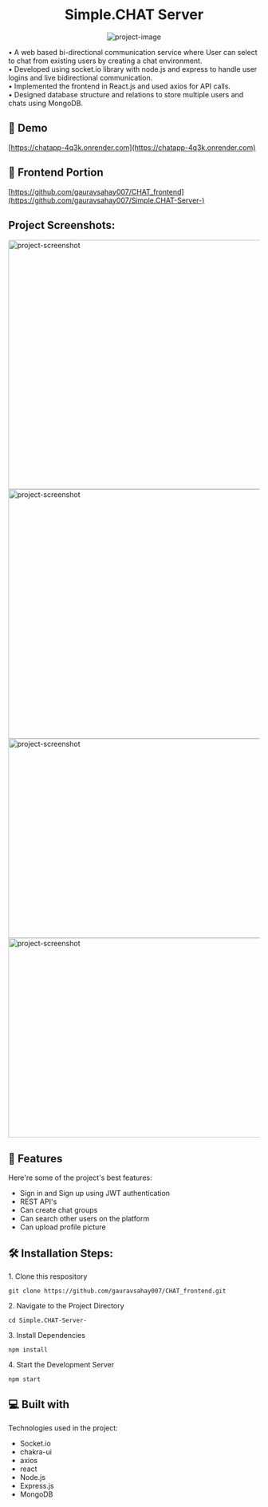 <h1 align="center" id="title">Simple.CHAT Server</h1>

<p align="center"><img src="https://socialify.git.ci/gauravsahay007/Simple.CHAT-Server-/image?language=1&amp;name=1&amp;owner=1&amp;pattern=Brick%20Wall&amp;stargazers=1&amp;theme=Light" alt="project-image"></p>

<p id="description">• A web based bi-directional communication service where User can select to chat from existing users by creating a chat environment.<br>• Developed using socket.io library with node.js and express to handle user logins and live bidirectional communication.<br>• Implemented the frontend in React.js and used axios for API calls.<br>• Designed database structure and relations to store multiple users and chats using MongoDB.<br></p>

<h2>🚀 Demo</h2>

[https://chatapp-4q3k.onrender.com](https://chatapp-4q3k.onrender.com)

<h2>🚀 Frontend Portion</h2>

[https://github.com/gauravsahay007/CHAT_frontend](https://github.com/gauravsahay007/Simple.CHAT-Server-)

<h2>Project Screenshots:</h2>

<img src="https://snipboard.io/uOwxZr.jpg" alt="project-screenshot" width="800" height="500/">

<img src="https://snipboard.io/6H7oC4.jpg" alt="project-screenshot" width="800" height="500/">

<img src="https://snipboard.io/E1A8f7.jpg" alt="project-screenshot" width="800" height="400/">

<img src="https://snipboard.io/0lWVuT.jpg" alt="project-screenshot" width="800" height="400/">

  
  
<h2>🧐 Features</h2>

Here're some of the project's best features:

*   Sign in and Sign up using JWT authentication
*   REST API's
*   Can create chat groups
*   Can search other users on the platform
*   Can upload profile picture

<h2>🛠️ Installation Steps:</h2>

<p>1. Clone this respository</p>

```
git clone https://github.com/gauravsahay007/CHAT_frontend.git
```

<p>2. Navigate to the Project Directory</p>

```
cd Simple.CHAT-Server-
```

<p>3. Install Dependencies</p>

```
npm install
```

<p>4. Start the Development Server</p>

```
npm start
```

  
  
<h2>💻 Built with</h2>

Technologies used in the project:

*   Socket.io
*   chakra-ui
*   axios
*   react
*   Node.js
*   Express.js
*   MongoDB
